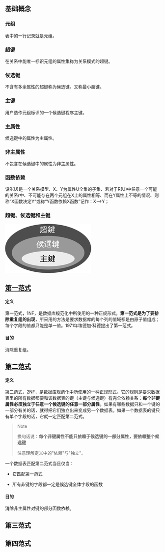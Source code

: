 ## 基础概念

### 元组

表中的一行记录就是元组。

### 超键

在关系中能唯一标识元组的属性集称为关系模式的超键。

### 候选键

不含有多余属性的超键称为候选键。又称最小超键。

### 主键

用户选作元组标识的一个候选键程序主键。

### 主属性

候选键中的属性为主属性。

### 非主属性

不包含在候选键中的属性为非主属性。

### 函数依赖

设R(U)是一个关系模型、X、Y为属性U全集的子集、若对于R(U)中任意一个可能的关系r中、不可能存在两个元组在X上的属性相等、而在Y属性上不等的情况、则称“X函数决定Y”或称“Y函数依赖X函数”记作：X——>Y；

### 超键、候选键和主键

![超键、候选键和主键](https://raw.githubusercontent.com/igofind/notes/master/images/数据库键关系.png)



## [第一范式](https://zh.wikipedia.org/wiki/%E7%AC%AC%E4%B8%80%E6%AD%A3%E8%A6%8F%E5%8C%96) 

#### 定义

第一范式，1NF，是数据库规范化中所使用的一种正规形式。**第一范式是为了要排除重复组的出现**，所采用的方法是要求数据库的每个列的值域都是由原子值组成；每个字段的值都只能是单一值。1971年埃德加·科德提出了第一范式。

#### 目的

消除重复组。

## [第二范式](https://zh.wikipedia.org/wiki/%E7%AC%AC%E4%BA%8C%E6%AD%A3%E8%A6%8F%E5%8C%96) 

#### 定义

第二范式，2NF，是数据库规范化中所使用的一种正规形式。它的规则是要求数据表里的所有数据都要和该数据表的键（主键与候选键）有完全依赖关系：**每个非键属性必须独立于任意一个候选键的任意一部分属性**。如果有哪些数据只和一个键的一部分有关的话，就得把它们独立出来变成另一个数据表。如果一个数据表的键只有单个字段的话，它就一定匹配第二范式。

> Note
>
> 换句话说：**每个非键属性不能只依赖于候选键的一部分属性，要依赖整个候选键**
>
> 注意理解定义中的"依赖"与"独立"。

一个数据表匹配第二范式当且仅当：

- 它匹配第一范式


- 所有非键的字段都一定是候选键全体字段的函数

#### 目的

消除非主属性对键的部分函数依赖。



## 第三范式

## 第四范式